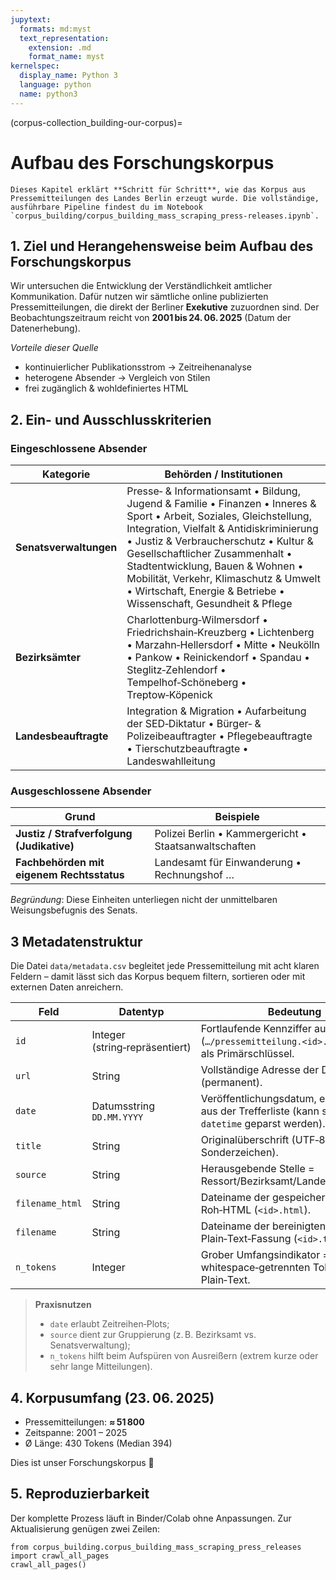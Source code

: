 ```yaml
---
jupytext:
  formats: md:myst
  text_representation:
    extension: .md
    format_name: myst
kernelspec:
  display_name: Python 3
  language: python
  name: python3
---
```


(corpus-collection_building-our-corpus)=
# Aufbau des Forschungskorpus

```{important}
Dieses Kapitel erklärt **Schritt für Schritt**, wie das Korpus aus Pressemitteilungen des Landes Berlin erzeugt wurde. Die vollständige, ausführbare Pipeline findest du im Notebook `corpus_building/corpus_building_mass_scraping_press-releases.ipynb`.
```

## 1. Ziel und Herangehensweise beim Aufbau des Forschungskorpus

Wir untersuchen die Entwicklung der Verständlichkeit amtlicher Kommunikation. Dafür nutzen wir sämtliche online publizierten Pressemitteilungen, die direkt der Berliner **Exekutive** zuzuordnen sind. Der Beobachtungszeitraum reicht von **2001 bis 24. 06. 2025** (Datum der Datenerhebung).

*Vorteile dieser Quelle*

* kontinuierlicher Publikationsstrom → Zeitreihenanalyse
* heterogene Absender → Vergleich von Stilen
* frei zugänglich & wohldefiniertes HTML

## 2. Ein- und Ausschlusskriterien

### Eingeschlossene Absender

| Kategorie              | Behörden / Institutionen                                                                                                                                                                                                                                                                                                                                                                      |
| ---------------------- | --------------------------------------------------------------------------------------------------------------------------------------------------------------------------------------------------------------------------------------------------------------------------------------------------------------------------------------------------------------------------------------------- |
| **Senatsverwaltungen** | Presse‑ & Informationsamt • Bildung, Jugend & Familie • Finanzen • Inneres & Sport • Arbeit, Soziales, Gleichstellung, Integration, Vielfalt & Antidiskriminierung • Justiz & Verbraucherschutz • Kultur & Gesellschaftlicher Zusammenhalt • Stadtentwicklung, Bauen & Wohnen • Mobilität, Verkehr, Klimaschutz & Umwelt • Wirtschaft, Energie & Betriebe • Wissenschaft, Gesundheit & Pflege |
| **Bezirksämter**       | Charlottenburg‑Wilmersdorf • Friedrichshain‑Kreuzberg • Lichtenberg • Marzahn‑Hellersdorf • Mitte • Neukölln • Pankow • Reinickendorf • Spandau • Steglitz‑Zehlendorf • Tempelhof‑Schöneberg • Treptow‑Köpenick                                                                                                                                                                               |
| **Landesbeauftragte**  | Integration & Migration • Aufarbeitung der SED‑Diktatur • Bürger‑ & Polizeibeauftragter • Pflegebeauftragte • Tierschutzbeauftragte • Landeswahlleitung                                                                                                                                                                                                                                       |

### Ausgeschlossene Absender

| Grund                                     | Beispiele                                             |
| ----------------------------------------- | ----------------------------------------------------- |
| **Justiz / Strafverfolgung (Judikative)** | Polizei Berlin • Kammergericht • Staatsanwaltschaften |
| **Fachbehörden mit eigenem Rechtsstatus** | Landesamt für Einwanderung • Rechnungshof …           |

*Begründung*: Diese Einheiten unterliegen nicht der unmittelbaren Weisungsbefugnis des Senats.

<!-- ## 3 Technischer Workflow

1. **Filter setzen** im Online‑Formular → alle oben aufgeführten Institutionen anhaken (siehe URL in der Notebook‑Konstante `SEARCH_ROOT`).
2. **Letzte Ergebnisseite ermitteln** via CSS‑Selektor `li.pager-skip-to-last a` (Stand Juni 2025: Seite 5239).
3. **Pagination ablaufen**

   * Trefferzeilen auslesen (`table tbody tr`).
   * Detailseiten abrufen; Haupttext steckt verlässlich in `#layout-grid__area--maincontent` (Fallback: `#article` oder `#content`).
   * HTML + bereinigter Plain‑Text unter `data/html/<id>.html` bzw. `data/txt/<id>.txt` speichern.
   * Metadaten (Datum, Titel, Ressort, Dateinamen, Token‑Zahl) inkrementell in `data/metadata.csv` anhängen (Autosave alle 100 Datensätze).
4. **Resume‑Fähigkeit**: Vor jedem Lauf werden vorhandene UIDs aus der CSV eingelesen → keine Dubletten, unterbrochene Crawls lassen sich fortsetzen.

```{note}
404‑Seiten werden nach drei Fehlversuchen übersprungen und im Log markiert.
```
-->

## 3 Metadatenstruktur

Die Datei `data/metadata.csv` begleitet jede Pressemitteilung mit acht klaren Feldern – damit lässt sich das Korpus bequem filtern, sortieren oder mit externen Daten anreichern.

| Feld            | Datentyp                       | Bedeutung                                                                                              |
| --------------- | ------------------------------ | ------------------------------------------------------------------------------------------------------ |
| `id`            | Integer (string‑repräsentiert) | Fortlaufende Kennziffer aus der URL (`…/pressemitteilung.<id>.php`) – dient als Primärschlüssel.       |
| `url`           | String                         | Vollständige Adresse der Detailseite (permanent).                                                      |
| `date`          | Datumsstring `DD.MM.YYYY`      | Veröffentlichungsdatum, eins‑zu‑eins aus der Trefferliste (kann später als `datetime` geparst werden). |
| `title`         | String                         | Originalüberschrift (UTF‑8, inklusive Sonderzeichen).                                                  |
| `source`        | String                         | Herausgebende Stelle = Ressort/Bezirksamt/Landesbeauftragte.                                           |
| `filename_html` | String                         | Dateiname der gespeicherten Roh‑HTML (`<id>.html`).                                                    |
| `filename`      | String                         | Dateiname der bereinigten Plain‑Text‑Fassung (`<id>.txt`).                                             |
| `n_tokens`      | Integer                        | Grober Umfangsindikator = Anzahl der whitespace‑getrennten Token im Plain‑Text.                        |

> **Praxisnutzen**
>
> * `date` erlaubt Zeitreihen‑Plots;
> * `source` dient zur Gruppierung (z. B. Bezirksamt vs. Senatsverwaltung);
> * `n_tokens` hilft beim Aufspüren von Ausreißern (extrem kurze oder sehr lange Mitteilungen).

## 4. Korpusumfang (23. 06. 2025)

* Pressemitteilungen: **≈ 51 800**
* Zeitspanne: 2001 – 2025
* Ø Länge: 430 Tokens (Median 394)

Dies ist unser Forschungskorpus 🚀

## 5. Reproduzierbarkeit

Der komplette Prozess läuft in Binder/Colab ohne Anpassungen. Zur Aktualisierung genügen zwei Zeilen:

```
from corpus_building.corpus_building_mass_scraping_press_releases import crawl_all_pages
crawl_all_pages()
```

<!-- 

## 5 Nachbearbeitung

Ein separates Skript entfernt Navigations‑ und Footer‑Artefakte aus allen TXT‑Dateien. Dabei wird nur der Block innerhalb von `#layout-grid__area--maincontent` beibehalten.

## 
-->
